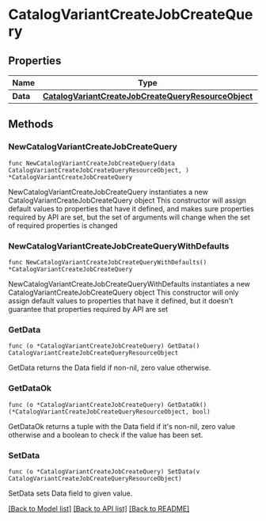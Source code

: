 # CatalogVariantCreateJobCreateQuery

## Properties

Name | Type | Description | Notes
------------ | ------------- | ------------- | -------------
**Data** | [**CatalogVariantCreateJobCreateQueryResourceObject**](CatalogVariantCreateJobCreateQueryResourceObject.md) |  | 

## Methods

### NewCatalogVariantCreateJobCreateQuery

`func NewCatalogVariantCreateJobCreateQuery(data CatalogVariantCreateJobCreateQueryResourceObject, ) *CatalogVariantCreateJobCreateQuery`

NewCatalogVariantCreateJobCreateQuery instantiates a new CatalogVariantCreateJobCreateQuery object
This constructor will assign default values to properties that have it defined,
and makes sure properties required by API are set, but the set of arguments
will change when the set of required properties is changed

### NewCatalogVariantCreateJobCreateQueryWithDefaults

`func NewCatalogVariantCreateJobCreateQueryWithDefaults() *CatalogVariantCreateJobCreateQuery`

NewCatalogVariantCreateJobCreateQueryWithDefaults instantiates a new CatalogVariantCreateJobCreateQuery object
This constructor will only assign default values to properties that have it defined,
but it doesn't guarantee that properties required by API are set

### GetData

`func (o *CatalogVariantCreateJobCreateQuery) GetData() CatalogVariantCreateJobCreateQueryResourceObject`

GetData returns the Data field if non-nil, zero value otherwise.

### GetDataOk

`func (o *CatalogVariantCreateJobCreateQuery) GetDataOk() (*CatalogVariantCreateJobCreateQueryResourceObject, bool)`

GetDataOk returns a tuple with the Data field if it's non-nil, zero value otherwise
and a boolean to check if the value has been set.

### SetData

`func (o *CatalogVariantCreateJobCreateQuery) SetData(v CatalogVariantCreateJobCreateQueryResourceObject)`

SetData sets Data field to given value.



[[Back to Model list]](../README.md#documentation-for-models) [[Back to API list]](../README.md#documentation-for-api-endpoints) [[Back to README]](../README.md)


